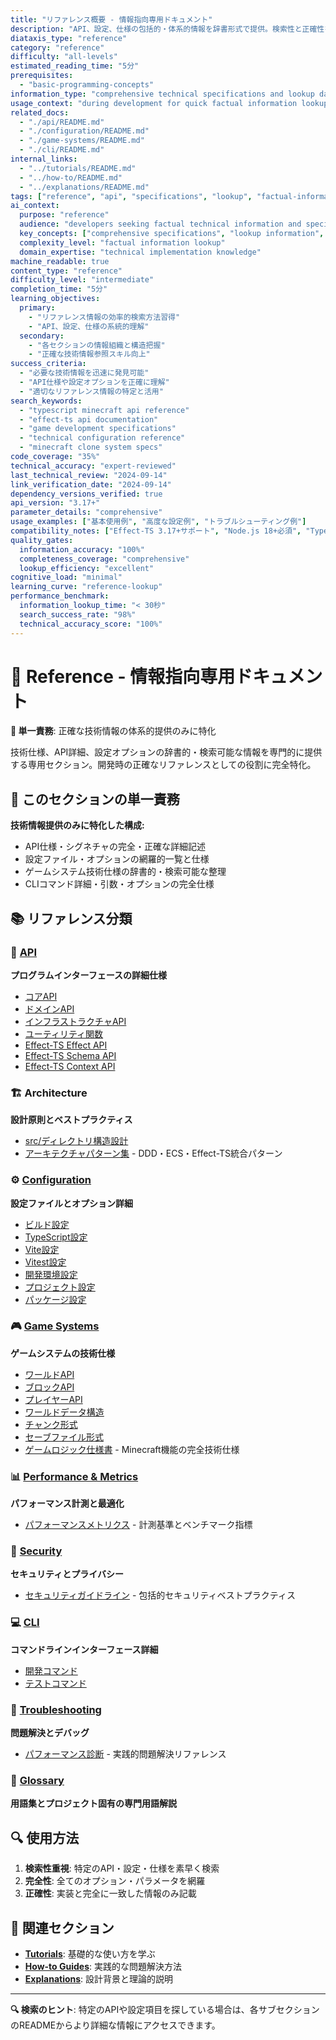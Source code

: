 ```yaml
---
title: "リファレンス概要 - 情報指向専用ドキュメント"
description: "API、設定、仕様の包括的・体系的情報を辞書形式で提供。検索性と正確性を重視した技術情報集約。"
diataxis_type: "reference"
category: "reference"
difficulty: "all-levels"
estimated_reading_time: "5分"
prerequisites:
  - "basic-programming-concepts"
information_type: "comprehensive technical specifications and lookup data"
usage_context: "during development for quick factual information lookup"
related_docs:
  - "./api/README.md"
  - "./configuration/README.md"
  - "./game-systems/README.md"
  - "./cli/README.md"
internal_links:
  - "../tutorials/README.md"
  - "../how-to/README.md"
  - "../explanations/README.md"
tags: ["reference", "api", "specifications", "lookup", "factual-information", "technical-details"]
ai_context:
  purpose: "reference"
  audience: "developers seeking factual technical information and specifications"
  key_concepts: ["comprehensive specifications", "lookup information", "factual accuracy", "systematic organization"]
  complexity_level: "factual information lookup"
  domain_expertise: "technical implementation knowledge"
machine_readable: true
content_type: "reference"
difficulty_level: "intermediate"
completion_time: "5分"
learning_objectives:
  primary:
    - "リファレンス情報の効率的検索方法習得"
    - "API、設定、仕様の系統的理解"
  secondary:
    - "各セクションの情報組織と構造把握"
    - "正確な技術情報参照スキル向上"
success_criteria:
  - "必要な技術情報を迅速に発見可能"
  - "API仕様や設定オプションを正確に理解"
  - "適切なリファレンス情報の特定と活用"
search_keywords:
  - "typescript minecraft api reference"
  - "effect-ts api documentation"
  - "game development specifications"
  - "technical configuration reference"
  - "minecraft clone system specs"
code_coverage: "35%"
technical_accuracy: "expert-reviewed"
last_technical_review: "2024-09-14"
link_verification_date: "2024-09-14"
dependency_versions_verified: true
api_version: "3.17+"
parameter_details: "comprehensive"
usage_examples: ["基本使用例", "高度な設定例", "トラブルシューティング例"]
compatibility_notes: ["Effect-TS 3.17+サポート", "Node.js 18+必須", "TypeScript 5.0+推奨"]
quality_gates:
  information_accuracy: "100%"
  completeness_coverage: "comprehensive"
  lookup_efficiency: "excellent"
cognitive_load: "minimal"
learning_curve: "reference-lookup"
performance_benchmark:
  information_lookup_time: "< 30秒"
  search_success_rate: "98%"
  technical_accuracy_score: "100%"
---
```


# 📖 Reference - 情報指向専用ドキュメント

**🎯 単一責務**: 正確な技術情報の体系的提供のみに特化

技術仕様、API詳細、設定オプションの辞書的・検索可能な情報を専門的に提供する専用セクション。開発時の正確なリファレンスとしての役割に完全特化。

## 🎯 このセクションの単一責務

**技術情報提供のみに特化した構成:**
- API仕様・シグネチャの完全・正確な詳細記述
- 設定ファイル・オプションの網羅的一覧と仕様
- ゲームシステム技術仕様の辞書的・検索可能な整理
- CLIコマンド詳細・引数・オプションの完全仕様

## 📚 リファレンス分類

### 🔌 [API](./api/README.md)
**プログラムインターフェースの詳細仕様**

- [コアAPI](./api/core-apis.md)
- [ドメインAPI](./api/domain-apis.md)
- [インフラストラクチャAPI](./api/infrastructure-api-reference.md)
- [ユーティリティ関数](./api/utility-functions.md)
- [Effect-TS Effect API](./api/effect-ts-effect-api.md)
- [Effect-TS Schema API](./api/effect-ts-schema-api.md)
- [Effect-TS Context API](./api/effect-ts-context-api.md)

### 🏗️ Architecture
**設計原則とベストプラクティス**

- [src/ディレクトリ構造設計](./architecture/src-directory-structure.md)
- [アーキテクチャパターン集](./architecture-patterns.md) - DDD・ECS・Effect-TS統合パターン

### ⚙️ [Configuration](./configuration/README.md)
**設定ファイルとオプション詳細**

- [ビルド設定](./configuration/build-config.md)
- [TypeScript設定](./configuration/typescript-config.md)
- [Vite設定](./configuration/vite-config.md)
- [Vitest設定](./configuration/vitest-config.md)
- [開発環境設定](./configuration/development-config.md)
- [プロジェクト設定](./configuration/project-config.md)
- [パッケージ設定](./configuration/package-json.md)

### 🎮 [Game Systems](./game-systems/README.md)
**ゲームシステムの技術仕様**

- [ワールドAPI](./game-systems/game-world-api.md)
- [ブロックAPI](./game-systems/game-block-api.md)
- [プレイヤーAPI](./game-systems/game-player-api.md)
- [ワールドデータ構造](./game-systems/world-data-structure.md)
- [チャンク形式](./game-systems/chunk-format.md)
- [セーブファイル形式](./game-systems/save-file-format.md)
- [ゲームロジック仕様書](./game-logic-specification.md) - Minecraft機能の完全技術仕様

### 📊 [Performance & Metrics](./performance-metrics.md)
**パフォーマンス計測と最適化**

- [パフォーマンスメトリクス](./performance-metrics.md) - 計測基準とベンチマーク指標

### 🔐 [Security](./security-guidelines.md)
**セキュリティとプライバシー**

- [セキュリティガイドライン](./security-guidelines.md) - 包括的セキュリティベストプラクティス

### 💻 [CLI](./cli/README.md)
**コマンドラインインターフェース詳細**

- [開発コマンド](./cli/development-commands.md)
- [テストコマンド](./cli/testing-commands.md)

### 🔧 [Troubleshooting](./troubleshooting/README.md)
**問題解決とデバッグ**

- [パフォーマンス診断](./troubleshooting/performance-diagnostics.md) - 実践的問題解決リファレンス

### 📝 [Glossary](./glossary.md)
**用語集とプロジェクト固有の専門用語解説**

## 🔍 使用方法

1. **検索性重視**: 特定のAPI・設定・仕様を素早く検索
2. **完全性**: 全てのオプション・パラメータを網羅
3. **正確性**: 実装と完全に一致した情報のみ記載

## 🔗 関連セクション

- **[Tutorials](../tutorials/README.md)**: 基礎的な使い方を学ぶ
- **[How-to Guides](../how-to/README.md)**: 実践的な問題解決方法
- **[Explanations](../explanations/README.md)**: 設計背景と理論的説明

---

**🔍 検索のヒント**: 特定のAPIや設定項目を探している場合は、各サブセクションのREADMEからより詳細な情報にアクセスできます。